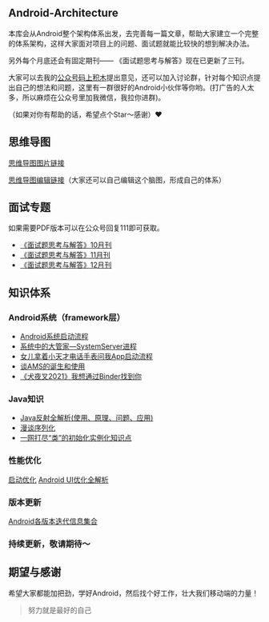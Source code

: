 ## Android-Architecture

本库会从Android整个架构体系出发，去完善每一篇文章，帮助大家建立一个完整的体系架构，这样大家面对项目上的问题、面试题就能比较快的想到解决办法。

另外每个月底还会有固定期刊—— 《面试题思考与解答》现在已更新了三刊。

大家可以去我的[公众号码上积木](https://p6-juejin.byteimg.com/tos-cn-i-k3u1fbpfcp/2164773ecbac43b3abf363360e4f365a~tplv-k3u1fbpfcp-watermark.image)提出意见，还可以加入讨论群，针对每个知识点提出自己的想法和问题，这里有一群很好的Android小伙伴等你哟。(打广告的人太多，所以麻烦在公众号里加我微信，我拉你进群)。

（如果对你有帮助的话，希望点个Star～感谢）❤️

## 思维导图

[思维导图图片链接](http://jimulz.gitee.io/blog-img/github/Architecture.png)

[思维导图编辑链接](https://www.processon.com/view/link/60013a167d9c080e58d6123f)（大家还可以自己编辑这个脑图，形成自己的体系）


## 面试专题

如果需要PDF版本可以在公众号回复111即可获取。

* [《面试题思考与解答》10月刊](https://mp.weixin.qq.com/s/Sey1R6USU3R0XBvgK--VNw)
* [《面试题思考与解答》11月刊](https://mp.weixin.qq.com/s/twJS54Ugisa54xBlGk58IA)
* [《面试题思考与解答》12月刊](https://mp.weixin.qq.com/s/rn4w4bqIdQ-mksfiSk9BMA)


## 知识体系


### Android系统（framework层）

* [Android系统启动流程](https://mp.weixin.qq.com/s/ULDRlF2Jl_vCrqN_900sWg)
* [系统中的大管家—SystemServer进程](https://mp.weixin.qq.com/s/kaEVvYN-5996IP2QLuPHvQ)
* [女儿拿着小天才电话手表问我App启动流程](https://mp.weixin.qq.com/s/Q3t6VZacP7xXc5NEwJ2UtQ)
* [谈AMS的诞生和使用](https://mp.weixin.qq.com/s/3FXO0v0Ei9wdlRgB43tsng)
* [《犬夜叉2021》我想通过Binder找到你](https://mp.weixin.qq.com/s/G39JNcP5Ye9AbXRv6tQ8pg)

### Java知识

* [Java反射全解析(使用、原理、问题、应用)](https://www.cnblogs.com/jimuzz/p/14297042.html)
* [漫谈序列化](https://mp.weixin.qq.com/s/oMTavByQfV78F9FNsotQrw)
* [一网打尽“类”的初始化实例化知识点](https://mp.weixin.qq.com/s/ozsOXBpKpF1GTrX-NPAuFg)

### 性能优化

[启动优化](https://mp.weixin.qq.com/s/K7n0qsiMJcUZnH_-vLseRg)
[Android UI优化全解析](https://mp.weixin.qq.com/s/ge1CV1VJ2llwuED_OuEwcw)

### 版本更新

[Android各版本迭代信息集合](https://mp.weixin.qq.com/s/kQmH2GnwW8FK-yNmWcheTA)

### 持续更新，敬请期待～


## 期望与感谢

希望大家都能加把劲，学好Android，然后找个好工作，壮大我们移动端的力量！

>努力就是最好的自己

